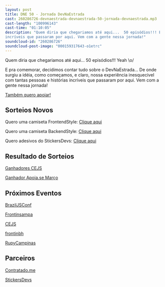 ```yaml
---
layout: post
title: DNE 50 - Jornada DevNaEstrada
cast: 260286726-devnaestrada-devnaestrada-50-jornada-devnaestrada.mp3
cast-length: "100996143"
cast-time: "01:10:05"
description: "Quem diria que chegariamos até aqui...  50 episódios!!! E pra comemorar, decidimos contar tudo sobre o DevNaEstrada... De onde surgiu a idéia, como começamos, e claro, nossa experiência inesquecivel  com tantas pessoas e histórias
incríveis que passaram por aqui. Vem com a gente nessa jornada!"
soundcloud-id: "260286726"
soundcloud-post-image: "000159317643-o1etrc"
---
```


Quem diria que chegariamos até aqui...  50 episódios!!!  Yeah \o/

E pra comemorar, decidimos contar tudo sobre o DevNaEstrada... De onde surgiu a idéia,
como começamos, e claro, nossa experiência inesquecivel  com tantas pessoas e histórias
incríveis que passaram por aqui. Vem com a gente nessa jornada!

<a href="http://www.apoia.se/devnaestrada" class="btn">
  Também quero apoiar!
</a>

<h2>Sorteios Novos</h2>

Quero uma camiseta FrontendStyle: [Clique aqui](https://devnaestrada.typeform.com/to/jgWYkx)

Quero uma camiseta BackendStyle: [Clique aqui](https://devnaestrada.typeform.com/to/Uuc8m3)

Quero adesivos do StickersDevs: [Clique aqui](https://devnaestrada.typeform.com/to/zsPDHb)

<h2>Resultado de Sorteios</h2>

[Ganhadores CEJS](https://youtu.be/L6R7hO5nTcE)

[Ganhador Apoia.se Março](https://www.youtube.com/watch?v=IR4RzGC65Fg)

<h2>Próximos Eventos</h2>

[BrazilJSConf](https://braziljs.org/conf)

[Frontinsampa](http://frontinsampa.com.br/)

[CEJS](http://www.cejs.com.br/)

[frontinbh](http://frontinbh.com.br/)

[RupyCampinas](http://campinas.rupy.com.br/)

<h2>Parceiros</h2>

[Contratado.me](https://contratado.me)

[StickersDevs](https://www.stickersdevs.com.br)
